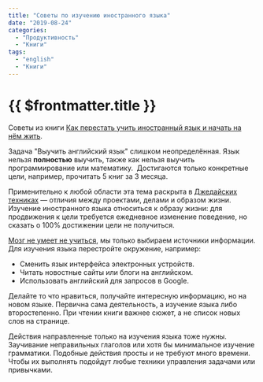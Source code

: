 ```yaml
---
title: "Советы по изучению иностранного языка"
date: "2019-08-24"
categories: 
  - "Продуктивность"
  - "Книги"
tags: 
  - "english"
  - "Книги"
---
```


# {{ $frontmatter.title }}

Советы из книги [Как перестать учить иностранный язык и начать на нём жить](https://www.mann-ivanov-ferber.ru/books/kak-perestat-uchit-inostrannyj-yazyk/).

Задача "Выучить английский язык" слишком неопределённая. Язык нельзя **полностью** выучить, также как нельзя выучить программирование или математику.  Достигаются только конкретные цели, например, прочитать 5 книг за 3 месяца.

Применительно к любой области эта тема раскрыта в [Джедайских техниках](https://www.ozon.ru/context/detail/id/140376487/?partner=way23&utm_content=link) — отличия между проектами, делами и образом жизни. Изучение иностранного языка относиться к образу жизни: для продвижения к цели требуется ежедневное изменение поведение, но сказать о 100% достижении цели не получиться.

[Мозг не умеет не учиться](https://www.youtube.com/watch?v=vtBayIx75jw), мы только выбираем источники информации. Для изучения языка перестройте окружение, например:

- Сменить язык интерфейса электронных устройств.
- Читать новостные сайты или блоги на английском.
- Использовать английский для запросов в Google.

Делайте то что нравиться, получайте интересную информацию, но на новом языке. Первична сама деятельность, а изучение языка либо второстепенно. При чтении книги важнее сюжет, а не список новых слов на странице.

Действия направленные только на изучения языка тоже нужны. Заучивание неправильных глаголов или хотя бы минимальное изучение грамматики. Подобные действия просты и не требуют много времени. Чтобы их выполнять подойдут любые техники управления задачами или привычками.
